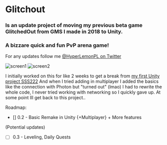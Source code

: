 # Glitchout
### Is an update project of moving my previous beta game GlitchedOut from GMS I made in 2018 to Unity.
### A bizzare quick and fun PvP arena game!
For any updates follow me [@HyperLemonPL on Twitter](https://twitter.com/HyperLemonPL)

![screen1](https://i.imgur.com/Dduc4ds.jpg?1)
![screen2](https://i.imgur.com/ja8I43k.jpg?1)

I initially worked on this for like 2 weeks to get a break from [my first Unity project SSS222](https://github.com/HyperGamesDev/sss222)
And when I tried adding in multiplayer I added the basics like the connection with Photon but "turned out" (lmao) I had to rewrite the whole code,
I never tried working with networking so I quickly gave up.
At some point Ill get back to this project..

Roadmap:
- [] 0.2 - Basic Remake in Unity {+Multiplayer} + More features

(Potential updates)
- [ ] 0.3 - Leveling, Daily Quests